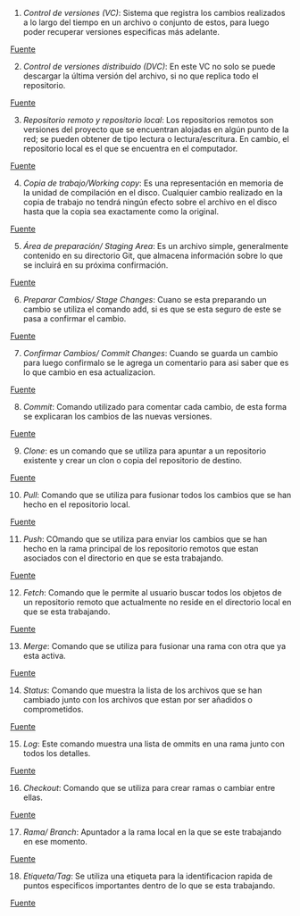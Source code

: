
1. *Control de versiones (VC)*: Sistema que registra los cambios realizados a lo largo del tiempo en un archivo 
o conjunto de estos, para luego poder recuperar versiones especificas más adelante.

[Fuente](https://git-scm.com/book/es/v1/Empezando-Acerca-del-control-de-versiones)

2. *Control de versiones distribuido (DVC)*: En este VC no solo se puede descargar la última versión del archivo, 
si no que replica todo el repositorio.

[Fuente](https://git-scm.com/book/es/v1/Empezando-Acerca-del-control-de-versiones)

3. *Repositorio remoto y repositorio local*: Los repositorios remotos son versiones del proyecto que se encuentran 
alojadas en algún punto de la red; se pueden obtener de tipo lectura o lectura/escritura. En cambio, el repositorio 
local es el que se encuentra en el computador.

[Fuente](https://git-scm.com/book/es/v1/Fundamentos-de-Git-Trabajando-con-repositorios-remotos)

4. *Copia de trabajo/Working copy*: Es una representación en memoria de la unidad de compilación en el disco. Cualquier 
cambio realizado en la copia de trabajo no tendrá ningún efecto sobre el archivo en el disco hasta que la copia sea 
exactamente como la original.

[Fuente](https://www.thomas-krenn.com/en/wiki/Git_Basic_Terms)

5. *Área de preparación/ Staging Area*: Es un archivo simple, generalmente contenido en su directorio Git, que almacena 
información sobre lo que se incluirá en su próxima confirmación.

[Fuente](https://git-scm.com/book/en/v1/Getting-Started-Git-Basics)


6. *Preparar Cambios/ Stage Changes*: Cuano se esta preparando un cambio se utiliza el comando add, si es que se esta seguro 
de este se pasa a confirmar el cambio.

[Fuente](https://www.atlassian.com/git/tutorials/saving-changes)

7. *Confirmar Cambios/ Commit Changes*: Cuando se guarda un cambio para luego confirmalo se le agrega un comentario
para asi saber que es lo que cambio en esa actualizacion.

[Fuente](https://www.atlassian.com/git/tutorials/saving-changes)


8. *Commit*: Comando utilizado para comentar cada cambio, de esta forma se explicaran los cambios de las 
nuevas versiones.

[Fuente](https://www.hostinger.es/tutoriales/comandos-de-git)

 
9. *Clone*: es un comando que se utiliza para apuntar a un repositorio
existente y crear un clon o copia del repositorio de destino.

[Fuente](https://www.atlassian.com/git/tutorials/setting-up-a-repository/git-clone)

10. *Pull*: Comando que se utiliza para fusionar todos los cambios que se han hecho en el repositorio
local.

[Fuente](https://www.hostinger.es/tutoriales/comandos-de-git)

11. *Push*: COmando que se utiliza para enviar los cambios que se han hecho en la rama principal de los repositorio
remotos que estan asociados con el directorio en que se esta trabajando.

[Fuente](https://www.hostinger.es/tutoriales/comandos-de-git)

12. *Fetch*: Comando que le permite al usuario buscar todos los objetos de un repositorio remoto que actualmente no 
reside en el directorio local en que se esta trabajando.

[Fuente](https://www.hostinger.es/tutoriales/comandos-de-git)

13. *Merge*: Comando que se utiliza para fusionar una rama con otra que ya esta activa.

[Fuente](https://www.hostinger.es/tutoriales/comandos-de-git)

14. *Status*: Comando que muestra la lista de los archivos que se han cambiado junto con los archivos
que estan por ser añadidos o comprometidos.

[Fuente](https://www.hostinger.es/tutoriales/comandos-de-git)

15. *Log*: Este comando muestra una lista de ommits en una rama junto con todos los detalles.

[Fuente](https://www.hostinger.es/tutoriales/comandos-de-git)

16. *Checkout*: Comando que se utiliza para crear ramas o cambiar entre ellas.

[Fuente](https://www.hostinger.es/tutoriales/comandos-de-git)

17. *Rama/ Branch*: Apuntador a la rama local en la que se este trabajando en ese momento.

[Fuente](https://git-scm.com/book/es/v1/Ramificaciones-en-Git-%C2%BFQu%C3%A9-es-una-rama%3F)

18. *Etiqueta/Tag*: Se utiliza una etiqueta para la identificacion rapida de puntos especificos
importantes dentro de lo que se esta trabajando.

[Fuente](https://git-scm.com/book/es/v1/Fundamentos-de-Git-Creando-etiquetas)
